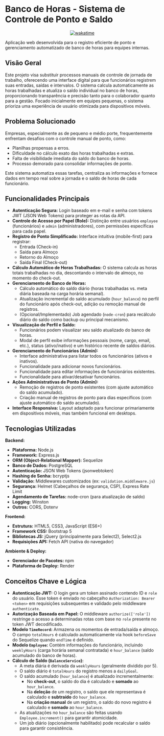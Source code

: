 # Banco de Horas - Sistema de Controle de Ponto e Saldo

<div align="center">

[![wakatime](https://wakatime.com/badge/user/bdeb95f3-d0ba-450e-bb85-f5c3aa2006a7/project/a4e95214-73e5-46f3-8758-00d8969e5f21.svg)](https://wakatime.com/badge/user/bdeb95f3-d0ba-450e-bb85-f5c3aa2006a7/project/a4e95214-73e5-46f3-8758-00d8969e5f21)

</div>

Aplicação web desenvolvida para o registro eficiente de ponto e gerenciamento automatizado de banco de horas para equipes internas.

## Visão Geral

Este projeto visa substituir processos manuais de controle de jornada de trabalho, oferecendo uma interface digital para que funcionários registrem suas entradas, saídas e intervalos. O sistema calcula automaticamente as horas trabalhadas e atualiza o saldo individual no banco de horas, proporcionando transparência e precisão tanto para o colaborador quanto para a gestão. Focado inicialmente em equipes pequenas, o sistema prioriza uma experiência de usuário otimizada para dispositivos móveis.

## Problema Solucionado

Empresas, especialmente as de pequeno e médio porte, frequentemente enfrentam desafios com o controle manual de ponto, como:

*   Planilhas propensas a erros.
*   Dificuldade no cálculo exato das horas trabalhadas e extras.
*   Falta de visibilidade imediata do saldo do banco de horas.
*   Processo demorado para consolidar informações de ponto.

Este sistema automatiza essas tarefas, centraliza as informações e fornece dados em tempo real sobre a jornada e o saldo de horas de cada funcionário.

## Funcionalidades Principais

*   **Autenticação Segura:** Login baseado em e-mail e senha com tokens JWT (JSON Web Tokens) para proteger as rotas da API.
*   **Controle de Acesso por Papel (Role):** Distinção entre usuários `employee` (funcionários) e `admin` (administradores), com permissões específicas para cada papel.
*   **Registro de Ponto Simplificado:** Interface intuitiva (mobile-first) para registrar:
    *   Entrada (Check-in)
    *   Saída para Almoço
    *   Retorno do Almoço
    *   Saída Final (Check-out)
*   **Cálculo Automático de Horas Trabalhadas:** O sistema calcula as horas totais trabalhadas no dia, descontando o intervalo de almoço, no momento do check-out.
*   **Gerenciamento de Banco de Horas:**
    *   Cálculo automático do saldo diário (horas trabalhadas vs. meta diária baseada na carga horária semanal).
    *   Atualização incremental do saldo acumulado (`hour_balance`) no perfil do funcionário após check-out, adição ou remoção manual de registros.
    *   (Opcional/Implementado) Job agendado (`node-cron`) para recálculo diário do saldo como backup ou principal mecanismo.
*   **Visualização de Perfil e Saldo:**
    *   Funcionários podem visualizar seu saldo atualizado do banco de horas.
    *   Modal de perfil exibe informações pessoais (nome, cargo, email, etc.), status (ativo/inativo) e um histórico recente de saldos diários.
*   **Gerenciamento de Funcionários (Admin):**
    *   Interface administrativa para listar todos os funcionários (ativos e inativos).
    *   Funcionalidade para adicionar novos funcionários.
    *   Funcionalidade para editar informações de funcionários existentes.
    *   Funcionalidade para ativar/desativar funcionários.
*   **Ações Administrativas de Ponto (Admin):**
    *   Remoção de registros de ponto existentes (com ajuste automático do saldo acumulado).
    *   Criação manual de registros de ponto para dias específicos (com ajuste automático do saldo acumulado).
*   **Interface Responsiva:** Layout adaptado para funcionar primariamente em dispositivos móveis, mas também funcional em desktops.

## Tecnologias Utilizadas

**Backend:**

*   **Plataforma:** Node.js
*   **Framework:** Express.js
*   **ORM (Object-Relational Mapper):** Sequelize
*   **Banco de Dados:** PostgreSQL
*   **Autenticação:** JSON Web Tokens (jsonwebtoken)
*   **Hashing de Senha:** bcryptjs
*   **Validação:** Middlewares customizados (ex: `validation.middleware.js`)
*   **Segurança:** Helmet (Cabeçalhos de segurança, CSP), Express Rate Limit
*   **Agendamento de Tarefas:** node-cron (para atualização de saldo)
*   **Logging:** Winston
*   **Outros:** CORS, Dotenv

**Frontend:**

*   **Estrutura:** HTML5, CSS3, JavaScript (ES6+)
*   **Framework CSS:** Bootstrap 5
*   **Bibliotecas JS:** jQuery (principalmente para Select2), Select2.js
*   **Requisições API:** Fetch API (nativa do navegador)

**Ambiente & Deploy:**

*   **Gerenciador de Pacotes:** npm
*   **Plataforma de Deploy:** Render


## Conceitos Chave e Lógica

*   **Autenticação JWT:** O login gera um token assinado contendo ID e `role` do usuário. Esse token é enviado no cabeçalho `Authorization: Bearer <token>` em requisições subsequentes e validado pelo middleware `authenticate`.
*   **Autorização Baseada em Papel:** O middleware `authorize(['role'])` restringe o acesso a determinadas rotas com base no `role` presente no token JWT decodificado.
*   **Modelo `TimeRecord`:** Armazena os momentos de entrada/saída e almoço. O campo `totalHours` é calculado automaticamente via hook `beforeSave` do Sequelize quando `endTime` é definido.
*   **Modelo `Employee`:** Contém informações do funcionário, incluindo `weeklyHours` (carga horária semanal contratada) e `hour_balance` (saldo acumulado do banco de horas).
*   **Cálculo de Saldo (`BalanceService`):**
    *   A meta diária é derivada da `weeklyHours` (geralmente dividido por 5).
    *   O saldo diário é `totalHours` do registro menos a `dailyGoal`.
    *   O saldo acumulado (`hour_balance`) é atualizado incrementalmente:
        *   No **check-out**, o saldo do dia é calculado e **somado** ao `hour_balance`.
        *   Na **deleção** de um registro, o saldo que ele representava é calculado e **subtraído** do `hour_balance`.
        *   Na **criação manual** de um registro, o saldo do novo registro é calculado e **somado** ao `hour_balance`.
    *   As atualizações no `hour_balance` são feitas usando `Employee.increment()` para garantir atomicidade.
    *   Um job diário (opcionalmente habilitado) pode recalcular o saldo para garantir consistência.